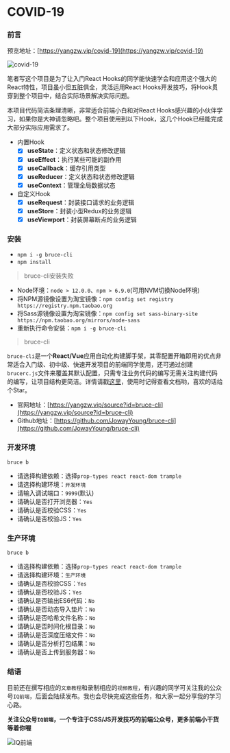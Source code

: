 # COVID-19

### 前言

预览地址：[https://yangzw.vip/covid-19](https://yangzw.vip/covid-19)

![covid-19](https://user-gold-cdn.xitu.io/2020/6/2/17273da0e3a5f020?imageView2/2/w/800/q/85)

笔者写这个项目是为了让入门React Hooks的同学能快速学会和应用这个强大的React特性，项目虽小但五脏俱全，灵活运用React Hooks开发技巧，将Hook贯穿到整个项目中，结合实际场景解决实际问题。

本项目代码简洁条理清晰，非常适合前端小白和对React Hooks感兴趣的小伙伴学习，如果你是大神请忽略吧。整个项目使用到以下Hook，这几个Hook已经能完成大部分实际应用需求了。

- 内置Hook
	- [x] **useState**：定义状态和状态修改逻辑
	- [x] **useEffect**：执行某些可能的副作用
	- [x] **useCallback**：缓存引用类型
	- [x] **useReducer**：定义状态和状态修改逻辑
	- [x] **useContext**：管理全局数据状态
- 自定义Hook
	- [x] **useRequest**：封装接口请求的业务逻辑
	- [x] **useStore**：封装小型Redux的业务逻辑
	- [x] **useViewport**：封装屏幕断点的业务逻辑

### 安装

- `npm i -g bruce-cli`
- `npm install`

> bruce-cli安装失败

- Node环境：`node > 12.0.0`、`npm > 6.9.0`(可用NVM切换Node环境)
- 将NPM源镜像设置为淘宝镜像：`npm config set registry https://registry.npm.taobao.org`
- 将Sass源镜像设置为淘宝镜像：`npm config set sass-binary-site https://npm.taobao.org/mirrors/node-sass`
- 重新执行命令安装：`npm i -g bruce-cli`

> bruce-cli

`bruce-cli`是一个**React/Vue**应用自动化构建脚手架，其零配置开箱即用的优点非常适合入门级、初中级、快速开发项目的前端同学使用，还可通过创建`brucerc.js`文件来覆盖其默认配置，只需专注业务代码的编写无需关注构建代码的编写，让项目结构更简洁。详情请戳[这里](https://github.com/JowayYoung/bruce-cli)，使用时记得查看文档哟，喜欢的话给个Star。

- 官网地址：[https://yangzw.vip/source?id=bruce-cli](https://yangzw.vip/source?id=bruce-cli)
- Github地址：[https://github.com/JowayYoung/bruce-cli](https://github.com/JowayYoung/bruce-cli)

### 开发环境

`bruce b`

- 请选择构建依赖：选择`prop-types react react-dom trample`
- 请选择构建环境：`开发环境`
- 请输入调试端口：`9999`(默认)
- 请确认是否打开浏览器：`Yes`
- 请确认是否校验CSS：`Yes`
- 请确认是否校验JS：`Yes`

### 生产环境

`bruce b`

- 请选择构建依赖：选择`prop-types react react-dom trample`
- 请选择构建环境：`生产环境`
- 请确认是否校验CSS：`Yes`
- 请确认是否校验JS：`Yes`
- 请确认是否输出ES6代码：`No`
- 请确认是否动态导入垫片：`No`
- 请确认是否哈希文件名称：`No`
- 请确认是否时间化根目录：`No`
- 请确认是否深度压缩文件：`No`
- 请确认是否分析打包结果：`No`
- 请确认是否上传到服务器：`No`

### 结语

目前还在撰写相应的`文章教程`和录制相应的`视频教程`，有兴趣的同学可关注我的公众号`IQ前端`，后面会陆续发布。我也会尽快完成这些任务，和大家一起分享我的学习心路。

**关注公众号`IQ前端`，一个专注于CSS/JS开发技巧的前端公众号，更多前端小干货等着你喔**

![IQ前端](https://yangzw.vip/static/frontend/account/IQ前端公众号.jpg)
